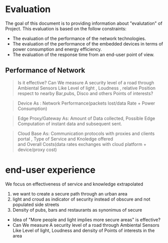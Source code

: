 # Evaluation

The goal of this document is to providing information about "evalutation" of Project. This evaluation is based on the follow constraints:

- The evaluation of the performance of the network technologies.
- The evaluation of the performance of the embedded devices in terms of power consumption and energy efficiency.
- The evaluation of the response time from an end-user point of view.

## Performance of Network 

> Is it effective? Can We measure A security level of a road through Ambiental Sensors Like Level of light , 
Loudness , relative Position respect to nearby Bar,pubs, Disco and others Points of interests?

> Device As : Network Performance(packets lost/data Rate + Power Consumption)

> Edge Proxy/Gateway As: Amount of Data collected, Possible Edge Computation of instant data and subsequent sent.

>Cloud Base As:  Communication protocols with proxies and clients portal , Type of Service and Knoledge offered  
and Overall Costs(data rates exchanges with cloud platform + device/proxy cost)


# end-user experience
We focus on effectiveness of service and knowledge extrapolated
1.  we want to create a secure path through an urban area
2. light and croud as indicator of security instead of obscure and not populated side streets
3. Density of pubs, bars and restaurants as synonimus of secure

- Idea of "More people and light implies more secure areas" is effective? 
- Can We measure A security level of a road through Ambiental Sensors Like Level of light, Loudness and density of Points of interests in the area
